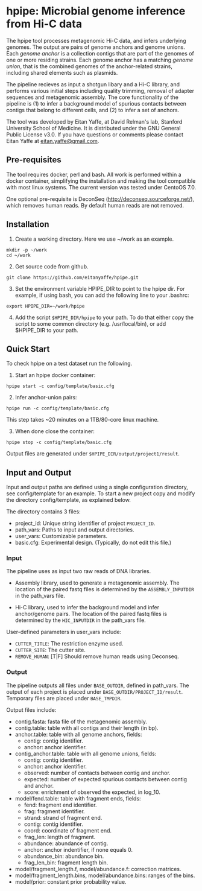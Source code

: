 # hpipe: Microbial genome inference from Hi-C data

The hpipe tool processes metagenomic Hi-C data, and infers underlying genomes. 
The output are pairs of genome anchors and genome unions. Each *genome anchor* 
is a collection contigs that are part of the genomes of one or more residing strains.
Each genome anchor has a matching *genome union*, that is the combined genomes of
the anchor-related strains, including shared elements such as plasmids.

The pipeline recieves as input a shotgun libary and a Hi-C library,
and performs various initial steps including quality trimming, removal of
adapter sequences and metagenomic assembly. The core functionality of the
pipeline is (1) to infer a background model of spurious contacts between
contigs that belong to different cells, and (2) to infer a set of anchors.

The tool was developed by Eitan Yaffe, at David Relman's lab, Stanford
University School of Medicine. It is distributed under the GNU General
Public License v3.0. If you have questions or comments please contact Eitan
Yaffe at eitan.yaffe@gmail.com.

## Pre-requisites

The tool requires docker, perl and bash. All work is performed within a
docker container, simplifying the installation and making the tool
compatible with most linux systems. The current version was tested under
CentoOS 7.0.

One optional pre-requisite is DeconSeq (http://deconseq.sourceforge.net/),
which removes human reads. By default human reads are not removed.

## Installation

1. Create a working directory. Here we use ~/work as an example.
```
mkdir -p ~/work
cd ~/work
```

2. Get source code from github.
```
git clone https://github.com/eitanyaffe/hpipe.git
```

3. Set the environment variable HPIPE_DIR to point to the hpipe dir.
For example, if using bash, you can add the following line to your .bashrc:
```
export HPIPE_DIR=~/work/hpipe
```

4. Add the script `$HPIPE_DIR/hpipe` to your path. To do that either copy the
script to some common directory (e.g. /usr/local/bin), or add $HPIPE_DIR to your
path.

## Quick Start

To check hpipe on a test dataset run the following.

1. Start an hpipe docker container:
```
hpipe start -c config/template/basic.cfg
```

2. Infer anchor-union pairs:
```
hpipe run -c config/template/basic.cfg
```
This step takes ~20 minutes on a 1TB/80-core linux machine.

3. When done close the container:
```
hpipe stop -c config/template/basic.cfg
```

Output files are generated under `$HPIPE_DIR/output/project1/result`.

## Input and Output

Input and output paths are defined using a single configuration directory, 
see config/template for an example. To start a new project copy 
and modify the directory config/template, as explained below.

The directory contains 3 files:
* project_id: Unique string identifier of project `PROJECT_ID`.
* path_vars: Paths to input and output directories.
* user_vars: Customizable parameters.
* basic.cfg: Experimental design. (Typically, do not edit this file.)

### Input

The pipeline uses as input two raw reads of DNA libraries.

* Assembly library, used to generate a metagenomic assembly. The location of the
paired fastq files is determined by the `ASSEMBLY_INPUTDIR` in the path_vars file.

* Hi-C library, used to infer the background model and infer anchor/genome
pairs. The location of the paired fastq files is determined by the `HIC_INPUTDIR` in
the path_vars file.

User-defined parameters in user_vars include:
* `CUTTER_TITLE`: The restriction enzyme used.
* `CUTTER_SITE`: The cutter site.
* `REMOVE_HUMAN`: [T|F] Should remove human reads using Deconseq.

### Output

The pipeline outputs all files under `BASE_OUTDIR`, defined in path_vars.
The output of each project is placed under `BASE_OUTDIR/PROJECT_ID/result`.
Temporary files are placed under `BASE_TMPDIR`.

Output files include:

* contig.fasta: fasta file of the metagenomic assembly.
* contig.table: table with all contigs and their length (in bp).
* anchor.table: table with all genome anchors, fields:
  * contig: contig identifier.
  * anchor: anchor identifier.
* contig_anchor.table: table with all genome unions, fields:
  * contig: contig identifier.
  * anchor: anchor identifier.
  * observed: number of contacts between contig and anchor.
  * expected: number of expected spurious contacts between contig and anchor.
  * score: enrichment of observed the expected, in log_10.
* model/fend.table: table with fragment ends, fields:
  * fend: fragment end identifier.
  * frag: fragment identifier.
  * strand: strand of fragment end.
  * contig: contig identifier.
  * coord: coordinate of fragment end.
  * frag_len: length of fragment.
  * abundance: abundance of contig.
  * anchor: anchor indentifier, if none equals 0.
  * abundance_bin: abundance bin.
  * frag_len_bin: fragment length bin.
* model/fragment_length.f, model/abundance.f: correction matrices.
* model/fragment_length.bins, model/abundance.bins: ranges of the bins.
* model/prior: constant prior probability value.

